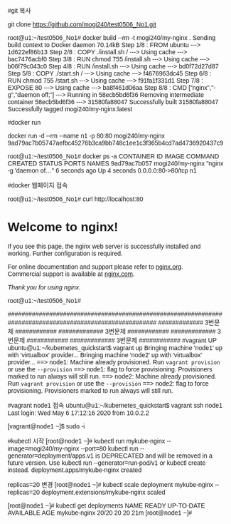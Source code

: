 
#git 복사

git clone https://github.com/mogi240/test0506_No1.git

<title>#docker 빌드</title>
root@u1:~/test0506_No1# docker build --rm -t mogi240/my-nginx .
Sending build context to Docker daemon  70.14kB
Step 1/8 : FROM ubuntu
 ---> 1d622ef86b13
Step 2/8 : COPY ./install.sh /
 ---> Using cache
 ---> bac7476acbf0
Step 3/8 : RUN chmod 755 /install.sh
 ---> Using cache
 ---> b06f79c043c0
Step 4/8 : RUN /install.sh
 ---> Using cache
 ---> bd0f72d27d87
Step 5/8 : COPY ./start.sh /
 ---> Using cache
 ---> f4676963dc45
Step 6/8 : RUN chmod 755 /start.sh
 ---> Using cache
 ---> f91fa1f331d1
Step 7/8 : EXPOSE 80
 ---> Using cache
 ---> ba8f461d06aa
Step 8/8 : CMD ["nginx","-g","daemon off;"]
 ---> Running in 58ecb5bd6f36
Removing intermediate container 58ecb5bd6f36
 ---> 31580fa88047
Successfully built 31580fa88047
Successfully tagged mogi240/my-nginx:latest



#docker run

docker run -d --rm --name n1 -p 80:80 mogi240/my-nginx
9ad79ac7b05747aefbc45276b3ca9bb748c1ee1c3f365b4cd7ad4736920437c9

>>>>>>>>>>>>>>>>>>>>>>>>>>>>>>>>>>>>>>>
root@u1:~/test0506_No1# docker ps -a
CONTAINER ID        IMAGE               COMMAND                  CREATED             STATUS              PORTS                NAMES
9ad79ac7b057        mogi240/my-nginx    "nginx -g 'daemon of…"   6 seconds ago       Up 4 seconds        0.0.0.0:80->80/tcp   n1



#docker 웹페이지 접속

root@u1:~/test0506_No1# curl http://localhost:80
<!DOCTYPE html>
<html>
<head>
<title>Welcome to nginx!</title>
<style>
    body {
        width: 35em;
        margin: 0 auto;
        font-family: Tahoma, Verdana, Arial, sans-serif;
    }
</style>
</head>
<body>
<h1>Welcome to nginx!</h1>
<p>If you see this page, the nginx web server is successfully installed and
working. Further configuration is required.</p>

<p>For online documentation and support please refer to
<a href="http://nginx.org/">nginx.org</a>.<br/>
Commercial support is available at
<a href="http://nginx.com/">nginx.com</a>.</p>

<p><em>Thank you for using nginx.</em></p>
</body>
</html>
root@u1:~/test0506_No1# 






#########################################################################################################
############# 3번문제 ############
############# 3번문제 ############
############# 3번문제 ############
############# 3번문제 ############
#vagrant  UP
ubuntu@u1:~/kubernetes_quickstart$ vagrant up
Bringing machine 'node1' up with 'virtualbox' provider...
Bringing machine 'node2' up with 'virtualbox' provider...
==> node1: Machine already provisioned. Run `vagrant provision` or use the `--provision`
==> node1: flag to force provisioning. Provisioners marked to run always will still run.
==> node2: Machine already provisioned. Run `vagrant provision` or use the `--provision`
==> node2: flag to force provisioning. Provisioners marked to run always will still run.

#vagrant node1 접속
ubuntu@u1:~/kubernetes_quickstart$ vagrant ssh node1
Last login: Wed May  6 17:12:16 2020 from 10.0.2.2

[vagrant@node1 ~]$ sudo -i

#kubectl 시작
[root@node1 ~]#  kubectl run mykube-nginx --image=mogi240/my-nginx --port=80
kubectl run --generator=deployment/apps.v1 is DEPRECATED and will be removed in a future version. Use kubectl run --generator=run-pod/v1 or kubectl create instead.
deployment.apps/mykube-nginx created

replicas=20 변경
[root@node1 ~]# kubectl scale deployment mykube-nginx --replicas=20
deployment.extensions/mykube-nginx scaled


[root@node1 ~]# kubectl get deployments
NAME           READY   UP-TO-DATE   AVAILABLE   AGE
mykube-nginx   20/20   20           20          21m
[root@node1 ~]# 

